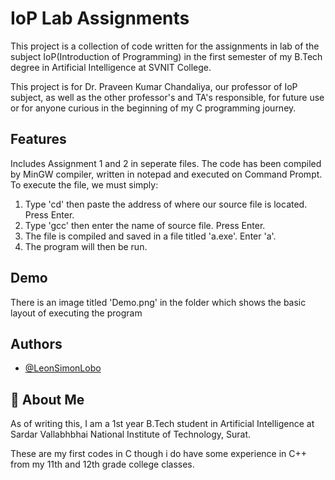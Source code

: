 
# IoP Lab Assignments

This project is a collection of code written for the assignments in lab of the subject IoP(Introduction of Programming) in the first semester of my B.Tech degree in Artificial Intelligence at SVNIT College.

This project is for Dr. Praveen Kumar Chandaliya, our professor of IoP subject, as well as the other professor's and TA's responsible, for future use or for anyone curious in the beginning of my C programming journey.


## Features

Includes Assignment 1 and 2 in seperate files.
The code has been compiled by MinGW compiler, written in notepad and executed on Command Prompt.
To execute the file, we must simply:  
1) Type 'cd' then paste the address of where our source file is located. Press Enter.
2) Type 'gcc' then enter the name of source file. Press Enter.  
3) The file is compiled and saved in a file titled 'a.exe'. Enter 'a'.  
4) The program will then be run.

## Demo

There is an image titled 'Demo.png' in the folder which shows the basic layout of executing the program


## Authors

- [@LeonSimonLobo](https://github.com/LeonSimonLobo)


## 🚀 About Me
As of writing this, I am a 1st year B.Tech student in Artificial Intelligence at Sardar Vallabhbhai National Institute of Technology, Surat.

These are my first codes in C though i do have some experience in C++ from my 11th and 12th grade college classes.

